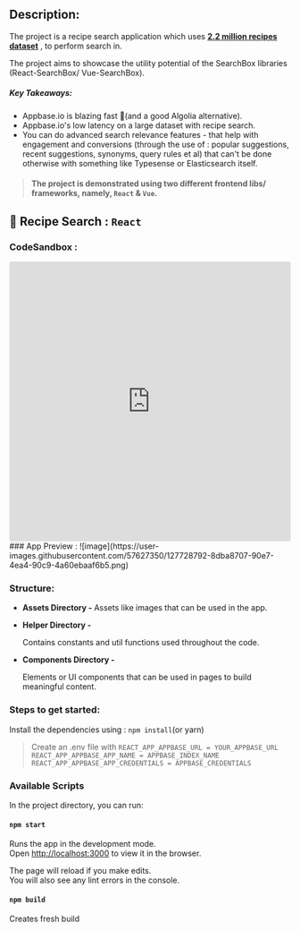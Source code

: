 ## Description:

The project is a recipe search application which uses **[2.2 million recipes dataset](https://github.com/Glorf/recipenlg)** , to perform search in.

The project aims to showcase the utility potential of the SearchBox libraries (React-SearchBox/ Vue-SearchBox).

##### Key Takeaways:
- Appbase.io is blazing fast :dizzy:(and a good Algolia alternative).
- Appbase.io's low latency on a large dataset with recipe search.
- You can do advanced search relevance features - that help with engagement and conversions (through the use of : popular suggestions, recent suggestions, synonyms, query rules et al) that can't be done otherwise with something like Typesense or Elasticsearch itself.

> #### The project is demonstrated using two different frontend libs/ frameworks, namely, `React` & `Vue`.
##  :punch: Recipe Search : `React`

### CodeSandbox :

<iframe src="https://codesandbox.io/embed/quizzical-wood-4rh1v?fontsize=14&hidenavigation=1&theme=dark"
     style="width:100%; height:500px; border:0; border-radius: 4px; overflow:hidden;"
     title="recipe-search-react"
     allow="accelerometer; ambient-light-sensor; camera; encrypted-media; geolocation; gyroscope; hid; microphone; midi; payment; usb; vr; xr-spatial-tracking"
     sandbox="allow-forms allow-modals allow-popups allow-presentation allow-same-origin allow-scripts"
   ></iframe>
### App Preview :
![image](https://user-images.githubusercontent.com/57627350/127728792-8dba8707-90e7-4ea4-90c9-4a60ebaaf6b5.png)


### Structure:

- **Assets Directory -**
Assets like images that can be used in the app.

- **Helper Directory -**

    Contains constants and util functions used throughout the code.

- **Components Directory -**

    Elements or UI components that can be used in pages to build meaningful content.

### Steps to get started:

Install the dependencies using : `npm install`(or yarn)

> Create an .env file with
`REACT_APP_APPBASE_URL = YOUR_APPBASE_URL`
`REACT_APP_APPBASE_APP_NAME = APPBASE_INDEX_NAME`
`REACT_APP_APPBASE_APP_CREDENTIALS = APPBASE_CREDENTIALS`

### Available Scripts

In the project directory, you can run:

#### `npm start`

Runs the app in the development mode.<br>
Open [http://localhost:3000](http://localhost:3000) to view it in the browser.

The page will reload if you make edits.<br>
You will also see any lint errors in the console.

#### `npm build`

Creates fresh build
